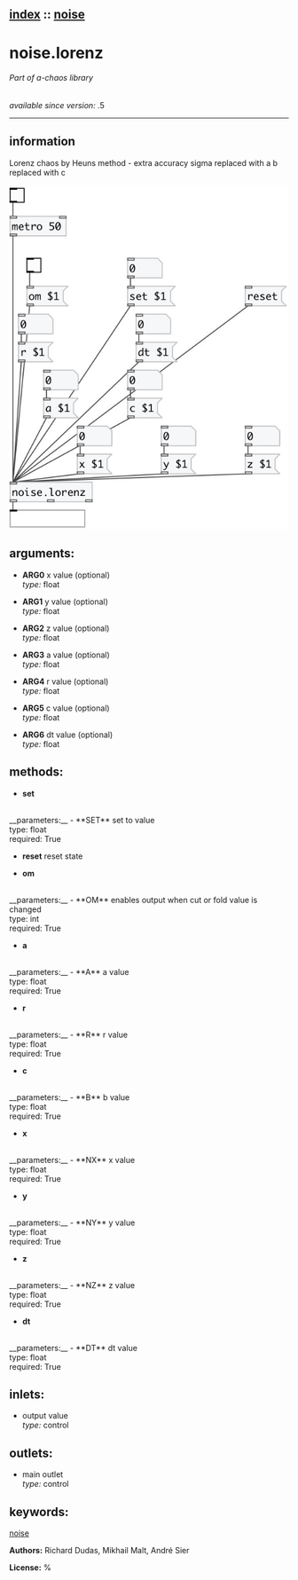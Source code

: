[index](index.html) :: [noise](category_noise.html)
---

# noise.lorenz

###### Part of a-chaos library

*available since version:* .5

---


## information
Lorenz chaos by Heuns method - extra accuracy
sigma replaced with a
b replaced with c



[![example](../examples/img/noise.lorenz.jpg)](../examples/pd/noise.lorenz.pd)



## arguments:

* **ARG0**
x value (optional)<br>
_type:_ float<br>

* **ARG1**
y value (optional)<br>
_type:_ float<br>

* **ARG2**
z value (optional)<br>
_type:_ float<br>

* **ARG3**
a value (optional)<br>
_type:_ float<br>

* **ARG4**
r value (optional)<br>
_type:_ float<br>

* **ARG5**
c value (optional)<br>
_type:_ float<br>

* **ARG6**
dt value (optional)<br>
_type:_ float<br>



## methods:

* **set**
<br>
  __parameters:__
  - **SET** set to value<br>
    type: float <br>
    required: True <br>

* **reset**
reset state<br>

* **om**
<br>
  __parameters:__
  - **OM** enables output when cut or fold value is changed<br>
    type: int <br>
    required: True <br>

* **a**
<br>
  __parameters:__
  - **A** a value<br>
    type: float <br>
    required: True <br>

* **r**
<br>
  __parameters:__
  - **R** r value<br>
    type: float <br>
    required: True <br>

* **c**
<br>
  __parameters:__
  - **B** b value<br>
    type: float <br>
    required: True <br>

* **x**
<br>
  __parameters:__
  - **NX** x value<br>
    type: float <br>
    required: True <br>

* **y**
<br>
  __parameters:__
  - **NY** y value<br>
    type: float <br>
    required: True <br>

* **z**
<br>
  __parameters:__
  - **NZ** z value<br>
    type: float <br>
    required: True <br>

* **dt**
<br>
  __parameters:__
  - **DT** dt value<br>
    type: float <br>
    required: True <br>






## inlets:

* output value<br>
_type:_ control



## outlets:

* main outlet<br>
_type:_ control



## keywords:

[noise](keywords/noise.html)






**Authors:** Richard Dudas, Mikhail Malt, André Sier




**License:** %





